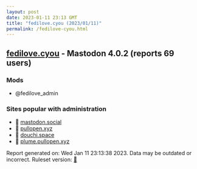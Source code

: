 ```yaml
---
layout: post
date: 2023-01-11 23:13 GMT
title: "fedilove.cyou (2023/01/11)"
permalink: /fedilove-cyou.html
---
```



## [fedilove.cyou](https://fedilove.cyou) - Mastodon 4.0.2 (reports 69 users)

### Mods
 * @fedilove_admin

### Sites popular with administration

* 🐘 [mastodon.social](/mastodon-social.html)
* 🐘 [pullopen.xyz](/pullopen-xyz.html)
* 🐘 [douchi.space](/douchi-space.html)
* 🐘 [plume.pullopen.xyz](/plume-pullopen-xyz.html)

Report generated on: Wed Jan 11 23:13:38 2023. Data may be outdated or incorrect.
Ruleset version: [🧁](/version-cupcake)
